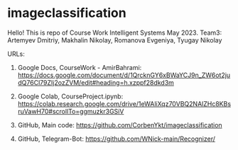 # imageclassification

Hello!
This is repo of Course Work Intelligent Systems May 2023.
Team3: Artemyev Dmitriy, Makhalin Nikolay, Romanova Evgeniya, Tyugay Nikolay

URLs:
1. Google Docs, CourseWork - AmirBahrami:
https://docs.google.com/document/d/1QrcknGY6xBWaYCJ9n_ZW6ot2judQ76Cl79ZIj2ozZVM/edit#heading=h.xzppf28dkd3m

2. Google Colab, CourseProject.ipynb:
https://colab.research.google.com/drive/1eWAliXqz70VBQ2NAlZHc8KBsruVawH70#scrollTo=ggmuzkr3GSiV

3. GitHub, Main code:
https://github.com/CorbenYkt/imageclassification

4. GitHub, Telegram-Bot:
https://github.com/WNick-main/Recognizer/
